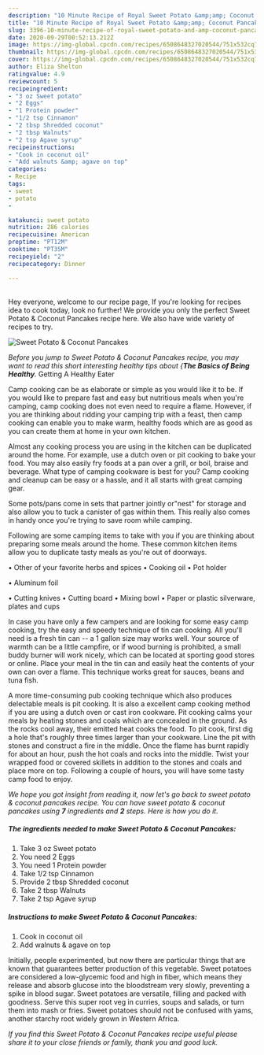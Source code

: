 ```yaml
---
description: "10 Minute Recipe of Royal Sweet Potato &amp;amp; Coconut Pancakes"
title: "10 Minute Recipe of Royal Sweet Potato &amp;amp; Coconut Pancakes"
slug: 3396-10-minute-recipe-of-royal-sweet-potato-and-amp-coconut-pancakes
date: 2020-09-29T00:52:13.212Z
image: https://img-global.cpcdn.com/recipes/6508648327020544/751x532cq70/sweet-potato-coconut-pancakes-recipe-main-photo.jpg
thumbnail: https://img-global.cpcdn.com/recipes/6508648327020544/751x532cq70/sweet-potato-coconut-pancakes-recipe-main-photo.jpg
cover: https://img-global.cpcdn.com/recipes/6508648327020544/751x532cq70/sweet-potato-coconut-pancakes-recipe-main-photo.jpg
author: Eliza Shelton
ratingvalue: 4.9
reviewcount: 5
recipeingredient:
- "3 oz Sweet potato"
- "2 Eggs"
- "1 Protein powder"
- "1/2 tsp Cinnamon"
- "2 tbsp Shredded coconut"
- "2 tbsp Walnuts"
- "2 tsp Agave syrup"
recipeinstructions:
- "Cook in coconut oil"
- "Add walnuts &amp; agave on top"
categories:
- Recipe
tags:
- sweet
- potato
- 

katakunci: sweet potato  
nutrition: 286 calories
recipecuisine: American
preptime: "PT12M"
cooktime: "PT35M"
recipeyield: "2"
recipecategory: Dinner

---
```

<br>
Hey everyone, welcome to our recipe page, If you're looking for recipes idea to cook today, look no further! We provide you only the perfect Sweet Potato &amp; Coconut Pancakes recipe here. We also have wide variety of recipes to try.
<br>


![Sweet Potato &amp; Coconut Pancakes](https://img-global.cpcdn.com/recipes/6508648327020544/751x532cq70/sweet-potato-coconut-pancakes-recipe-main-photo.jpg)

<i>Before you jump to Sweet Potato &amp; Coconut Pancakes recipe, you may want to read this short interesting healthy tips about {<strong>The Basics of Being Healthy</strong>.</i>
Getting A Healthy Eater

    
Camp cooking can be as elaborate or simple as you would like it to be. If you would like to prepare fast and easy but nutritious meals when you're camping, camp cooking does not even need to require a flame. However, if you are thinking about ridding your camping trip with a feast, then camp cooking can enable you to make warm, healthy foods which are as good as you can create them at home in your own kitchen.

 Almost any cooking process you are using in the kitchen can be duplicated around the home. For example, use a dutch oven or pit cooking to bake your food. You may also easily fry foods at a pan over a grill, or boil, braise and beverage. What type of camping cookware is best for you? Camp cooking and cleanup can be easy or a hassle, and it all starts with great camping gear.

Some pots/pans come in sets that partner jointly or"nest" for storage and also allow you to tuck a canister of gas within them. This really also comes in handy once you're trying to save room while camping.

Following are some camping items to take with you if you are thinking about preparing some meals around the home. These common kitchen items allow you to duplicate tasty meals as you're out of doorways.


• Other of your favorite herbs and spices
• Cooking oil
• Pot holder

• Aluminum foil

• Cutting knives
• Cutting board
• Mixing bowl
• Paper or plastic silverware, plates and cups

In case you have only a few campers and are looking for some easy camp cooking, try the easy and speedy technique of tin can cooking. All you'll need is a fresh tin can -- a 1 gallon size may works well. Your source of warmth can be a little campfire, or if wood burning is prohibited, a small buddy burner will work nicely, which can be located at sporting good stores or online. Place your meal in the tin can and easily heat the contents of your own can over a flame.  This technique works great for sauces, beans and tuna fish.

A more time-consuming pub cooking technique which also produces delectable meals is pit cooking.  It is also a excellent camp cooking method if you are using a dutch oven or cast iron cookware. Pit cooking calms your meals by heating stones and coals which are concealed in the ground. As the rocks cool away, their emitted heat cooks the food. To pit cook, first dig a hole that's roughly three times larger than your cookware. Line the pit with stones and construct a fire in the middle. Once the flame has burnt rapidly for about an hour, push the hot coals and rocks into the middle. Twist your wrapped food or covered skillets in addition to the stones and coals and place more on top. Following a couple of hours, you will have some tasty camp food to enjoy.


<i>We hope you got insight from reading it, now let's go back to sweet potato &amp; coconut pancakes recipe. You can have sweet potato &amp; coconut pancakes using <strong>7</strong> ingredients and <strong>2</strong> steps. Here is how you do it.
</i>

##### The ingredients needed to make Sweet Potato &amp; Coconut Pancakes:

1. Take 3 oz Sweet potato
1. You need 2 Eggs
1. You need 1 Protein powder
1. Take 1/2 tsp Cinnamon
1. Provide 2 tbsp Shredded coconut
1. Take 2 tbsp Walnuts
1. Take 2 tsp Agave syrup


##### Instructions to make Sweet Potato &amp; Coconut Pancakes:

1. Cook in coconut oil
1. Add walnuts &amp; agave on top


Initially, people experimented, but now there are particular things that are known that guarantees better production of this vegetable. Sweet potatoes are considered a low-glycemic food and high in fiber, which means they release and absorb glucose into the bloodstream very slowly, preventing a spike in blood sugar. Sweet potatoes are versatile, filling and packed with goodness. Serve this super root veg in curries, soups and salads, or turn them into mash or fries. Sweet potatoes should not be confused with yams, another starchy root widely grown in Western Africa. 

<i>If you find this Sweet Potato &amp; Coconut Pancakes recipe useful please share it to your close friends or family, thank you and good luck.</i>
